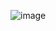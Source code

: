 ![image](https://github.com/DesarrolladorWeb-dev/Buscar-Canciones/assets/130877967/58f8fa12-bd7d-48c7-ac70-6eb4403f3874)
